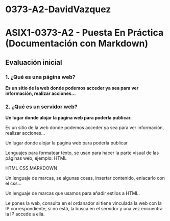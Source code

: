 # 0373-A2-DavidVazquez
# ASIX1-0373-A2 - Puesta En Práctica (Documentación con Markdown)

## Evaluación inicial

### 1. ¿Qué es una página web?
**Es un sitio de la web donde podemos acceder ya sea para ver información, realizar acciones...**

### 2. ¿Qué es un servidor web?
**Un lugar donde alojar la página web para poderla publicar.**





























Es un sitio de la web donde podemos acceder ya sea para ver información, realizar acciones...

Un lugar donde alojar la página web para poderla publicar

Lenguajes para formatear texto, se usan para hacer la parte visual de las páginas web, ejemplo: HTML

HTML
CSS 
MARKDOWN

Un lenguaje de marcas, se algunas cosas, insertar contenido, enlacarlo con el css…

Un lenguaje de marcas que usamos para añadir estilos a HTML.

Le pones la web, consulta en el ordanador si tiene vinculada la web con la IP correspondiente, si no está, la busca en el servidor y una vez encuentra la IP accede a ella.
